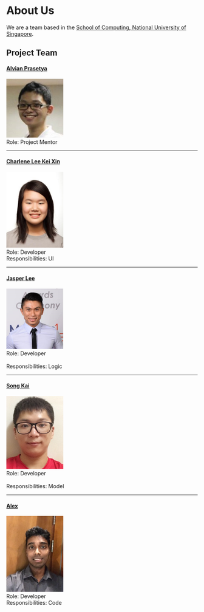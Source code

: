 # About Us

We are a team based in the [School of Computing, National University of Singapore](http://www.comp.nus.edu.sg).

## Project Team

#### [Alvian Prasetya](https://github.com/jasperlee27)
<img src="images/Alvian.jpg" width="150"><br>
Role: Project Mentor

-----

#### [Charlene Lee Kei Xin](https://github.com/chaejinkeyne)
<img src="images/CharleneLee.jpg" width="150"><br>
Role: Developer <br>
Responsibilities: UI

-----

#### [Jasper Lee](https://github.com/jasperlee27)
<img src="images/JasperLee.jpg" width="150"><br>
Role: Developer <br>  
Responsibilities: Logic

-----

#### [Song Kai](https://github.com/elijahsk)
<img src="images/SongKai.JPG" width="150"><br>
Role: Developer <br>  
Responsibilities: Model

-----

#### [Alex](https://github.com/spaghetti-)
<img src="images/alex.jpg" width="150"><br>
Role: Developer <br>
Responsibilities: Code

